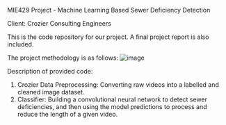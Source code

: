 MIE429 Project - Machine Learning Based Sewer Deficiency Detection

Client: Crozier Consulting Engineers

This is the code repository for our project. A final project report is also included.

The project methodology is as follows:
![image](https://github.com/user-attachments/assets/00998d8b-7204-45e9-b75a-6b9c71cc082d)

Description of provided code:
1. Crozier Data Preprocessing: Converting raw videos into a labelled and cleaned image dataset.
2. Classifier: Building a convolutional neural network to detect sewer deficiencies, and then using the model predictions to process and reduce the length of a given video.
